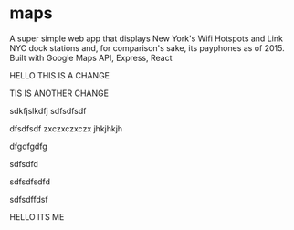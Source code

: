 # maps
A super simple web app that displays New York's Wifi Hotspots and Link NYC dock stations and, for comparison's sake, its payphones as of 2015.
Built with Google Maps API, Express, React


HELLO THIS IS A CHANGE

TIS IS ANOTHER CHANGE



sdkfjslkdfj
sdfsdfsdf


dfsdfsdf
zxczxczxczx
jhkjhkjh


dfgdfgdfg


sdfsdfd


sdfsdfsdfd



sdfsdffdsf

HELLO ITS ME
